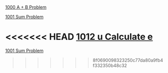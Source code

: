 [1000 A + B Problem](https://github.com/wcowboy/StudyNotes/blob/master/ACM/A%2BB%20Problem.md)

[1001 Sum Problem](https://github.com/wcowboy/StudyNotes/blob/master/ACM/Sum%20Problem.md)

<<<<<<< HEAD
[1012 u Calculate e](https://github.com/wcowboy/StudyNotes/blob/master/ACM/u%20Calculate%20e.md)
=======

[1001 Sum Problem](https://github.com/wcowboy/StudyNotes/blob/master/ACM/Sum%20Problem.md)
>>>>>>> 8f0690098323250c77da80a9fb4f332350b48c32

